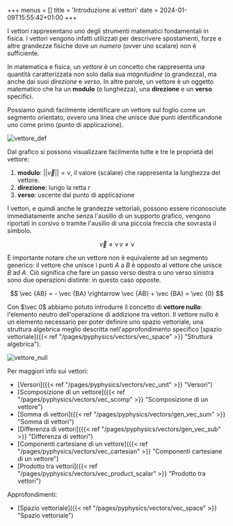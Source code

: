 +++
menus = []
title = 'Introduzione ai vettori'
date = 2024-01-09T15:55:42+01:00
+++

I vettori rappresentano uno degli strumenti matematici fondamentali in fisica. I vettori vengono infatti utilizzati per descrivere spostamenti, forze e altre grandezze fisiche dove *un numero* (ovver uno scalare) non è sufficiente.

In matematica e fisica, un _vettore_ è un concetto che rappresenta una quantità caratterizzata non solo dalla sua _magnitudine_ (o grandezza), ma anche dai suoi _direzione_ e _verso_. In altre parole, un vettore è un oggetto matematico che ha un **modulo** (o lunghezza), una **direzione** e un **verso** specifici.

Possiamo quindi facilmente identificare un vettore sul foglio come un segmento orientato, ovvero una linea che unisce due punti identificandone uno come primo (punto di applicazione).

![vettore_def](/static/img/vector_def.jpg "Definizione grafica di vettore")

Dal grafico si possono visualizzare facilmente tutte e tre le proprietà del vettore:

1) **modulo**: $|| \vec v || = v$, il valore (scalare) che rappresenta la lunghezza del vettore.
2) **direzione**: lungo la retta $r$
3) **verso**: uscente dal punto di applicazione

I vettori, e quindi anche le grandezze vettoriali, possono essere riconosciute immediatamente anche senza l'ausilio di un supporto grafico, vengono riportati in corsivo o tramite l'ausilio di una piccola freccia che sovrasta il simbolo.

$$ \vec v \neq \text{v} \, v \neq \text{v}$$

È importante notare che un vettore non è equivalente ad un segmento generico: il vettore che unisce i punti $A$ a $B$ è opposto al vettore che unisce $B$ ad $A$. Ciò significa che fare un passo verso destra o uno verso sinistra sono due operazioni distinte: in questo caso opposte.

$$ \vec {AB} = - \vec {BA} \rightarrow \vec {AB} + \vec {BA} = \vec {0} $$

Con $\vec 0$ abbiamo potuto introdurre il concetto di **vettore nullo**: l'elemento neutro dell'operazione di addizione tra vettori. 
Il vettore nullo è un elemento necessario per poter definire uno spazio vettoriale, una struttura algebrica meglio descritta nell'approfondimento specifico [spazio vettoriale]({{< ref "/pages/pyphysics/vectors/vec_space" >}}  "Struttura algebrica").

![vettore_null](/static/img/vec_null.gif#center)

Per maggiori info sui vettori:

* [Versori]({{< ref "/pages/pyphysics/vectors/vec_unit" >}}  "Versori")
* [Scomposizione di un vettore]({{< ref "/pages/pyphysics/vectors/vec_scomp" >}}  "Scomposizione di un vettore")
* [Somma di vettori]({{< ref "/pages/pyphysics/vectors/gen_vec_sum" >}}  "Somma di vettori")
* [Differenza di vettori]({{< ref "/pages/pyphysics/vectors/gen_vec_sub" >}}  "Differenza di vettori")
* [Componenti cartesiane di un vettore]({{< ref "/pages/pyphysics/vectors/vec_cartesian" >}}  "Componenti cartesiane di un vettore")
* [Prodotto tra vettori]({{< ref "/pages/pyphysics/vectors/vec_product_scalar" >}}  "Prodotto tra vettori")



Approfondimenti:

* [Spazio vettoriale]({{< ref "/pages/pyphysics/vectors/vec_space" >}}  "Spazio vettoriale")

